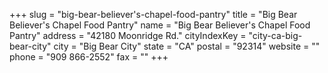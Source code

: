 +++
slug = "big-bear-believer's-chapel-food-pantry"
title = "Big Bear Believer's Chapel Food Pantry"
name = "Big Bear Believer's Chapel Food Pantry"
address = "42180 Moonridge Rd."
cityIndexKey = "city-ca-big-bear-city"
city = "Big Bear City"
state = "CA"
postal = "92314"
website = ""
phone = "909 866-2552"
fax = ""
+++
